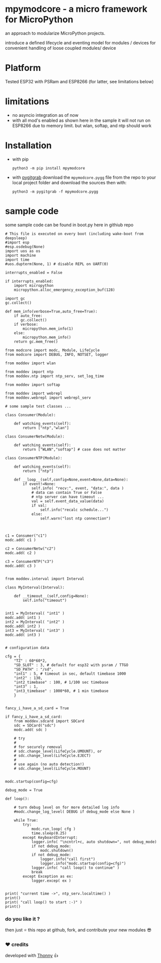 
# mpymodcore - a micro framework for MicroPython

an approach to modularize MicroPython projects.

introduce a defined lifecycle and eventing model
for modules / devices for convenient handling
of loose coupled modules/ device


# Platform

Tested ESP32 with PSRam and ESP8266 (for latter, see limitations below)


# limitations

- no asyncio integration as of now
- with all mod's enabled as shown here in the sample
 it will not run on ESP8266 due to memory limit.
 but wlan, softap, and ntp should work 

# Installation

- with pip

    `python3 -m pip install mpymodcore`
 
- with [pygitgrab](https://github.com/kr-g/pygitgrab)
 download the `mpymodcore.pygg` file from the repo to your local project folder
 and download the sources then with:

    `python3 -m pygitgrab -f mpymodcore.pygg`
 
 
# sample code

some sample code can be found in boot.py here in githiub repo


    # This file is executed on every boot (including wake-boot from deepsleep)
    #import esp
    #esp.osdebug(None)
    import uos as os
    import machine
    import time
    #uos.dupterm(None, 1) # disable REPL on UART(0)

    interrupts_enabled = False

    if interrupts_enabled:
        import micropython
        micropython.alloc_emergency_exception_buf(128)

    import gc
    gc.collect() 

    def mem_info(verbose=True,auto_free=True):
        if auto_free:
           gc.collect()
        if verbose:
            micropython.mem_info(1)
        else:
            micropython.mem_info()
        return gc.mem_free()

    from modcore import modc, Module, LifeCycle
    from modcore import DEBUG, INFO, NOTSET, logger

    from moddev import wlan

    from moddev import ntp
    from moddev.ntp import ntp_serv, set_log_time

    from moddev import softap

    from moddev import webrepl
    from moddev.webrepl import webrepl_serv

    # some sample test classes ...

    class Consumer(Module):
            
        def watching_events(self):
            return ["ntp","wlan"]

    class ConsumerNetw(Module):
            
        def watching_events(self):
            return ["WLAN","softap"] # case does not matter

    class ConsumerNTP(Module):
            
        def watching_events(self):
            return ["ntp"]
        
        def __loop__(self,config=None,event=None,data=None):
            if event!=None:
                self.info( "recv:", event, "data:", data )
                # data can contain True or False
                # ntp server can have timeout ...
                val = self.event_data_value(data)
                if val:
                    self.info("recalc schedule...")
                else:
                    self.warn("lost ntp connection")
                
        

    c1 = Consumer("c1")
    modc.add( c1 )

    c2 = ConsumerNetw("c2")
    modc.add( c2 )

    c3 = ConsumerNTP("c3")
    modc.add( c3 )


    from moddev.interval import Interval

    class MyInterval(Interval):
        
        def __timeout__(self,config=None):
            self.info("timeout")
        

    int1 = MyInterval( "int1" )
    modc.add( int1 )
    int2 = MyInterval( "int2" )
    modc.add( int2 )
    int3 = MyInterval( "int3" )
    modc.add( int3 )


    # configuration data

    cfg = {
        "TZ" : 60*60*2,
        "SD_SLOT" : 3, # default for esp32 with psram / TTGO
        "SD_PATH" : "/sd",
        "int1" : 5, # timeout in sec, default timebase 1000
        "int2" : 130,
        "int2_timebase" : 100, # 1/100 sec timebase
        "int3" : 1,
        "int3_timebase" : 1000*60, # 1 min timebase
        }


    fancy_i_have_a_sd_card = True

    if fancy_i_have_a_sd_card:
        from moddev.sdcard import SDCard
        sdc = SDCard("sdc")
        modc.add( sdc )
        
        # try
        #
        # for securely removal
        # sdc.change_level(LifeCycle.UMOUNT), or
        # sdc.change_level(LifeCycle.EJECT)
        #
        # use again (no auto detection!)
        # sdc.change_level(LifeCycle.MOUNT)
        

    modc.startup(config=cfg)

    debug_mode = True

    def loop():    

        # turn debug level on for more detailed log info
        #modc.change_log_level( DEBUG if debug_mode else None )

        while True:
            try:
                modc.run_loop( cfg )
                time.sleep(0.25)
            except KeyboardInterrupt:
                logger.info( "\ncntrl+c, auto shutdown=", not debug_mode)
                if not debug_mode:
                    modc.shutdown()                
                if not debug_mode:
                    logger.info("call first")
                    logger.info("modc.startup(config=cfg)")
                logger.info( "call loop() to continue" )
                break
            except Exception as ex:
                logger.excep( ex )


    print( "current time ->", ntp_serv.localtime() )
    print()
    print( "call loop() to start :-)" )
    print()



### do you like it ?
    
then just :star: this repo at github, fork, and contribute your new modules :sunglasses:


### :heart: credits

developed with [Thonny](https://github.com/thonny/thonny) :+1:


